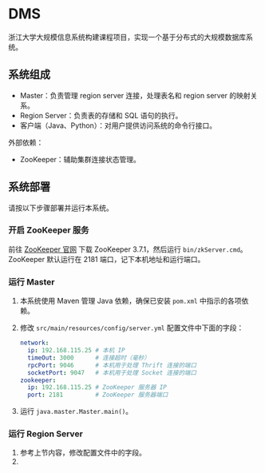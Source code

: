 # DMS
浙江大学大规模信息系统构建课程项目，实现一个基于分布式的大规模数据库系统。

## 系统组成

- Master：负责管理 region server 连接，处理表名和 region server 的映射关系。
- Region Server：负责表的存储和 SQL 语句的执行。
- 客户端（Java、Python）：对用户提供访问系统的命令行接口。

外部依赖：

- ZooKeeper：辅助集群连接状态管理。

## 系统部署

请按以下步骤部署并运行本系统。

### 开启 ZooKeeper 服务

前往 [ZooKeeper 官网](https://zookeeper.apache.org/releases.html) 下载 ZooKeeper 3.7.1，然后运行 `bin/zkServer.cmd`。ZooKeeper 默认运行在 2181 端口，记下本机地址和运行端口。

### 运行 Master

1. 本系统使用 Maven 管理 Java 依赖，确保已安装 `pom.xml` 中指示的各项依赖。

2. 修改 `src/main/resources/config/server.yml` 配置文件中下面的字段：

   ```yml
   network:
     ip: 192.168.115.25 # 本机 IP
     timeOut: 3000      # 连接超时（毫秒）
     rpcPort: 9046      # 本机用于处理 Thrift 连接的端口
     socketPort: 9047   # 本机用于处理 Socket 连接的端口
   zookeeper:
     ip: 192.168.115.25 # ZooKeeper 服务器 IP
     port: 2181         # ZooKeeper 服务器端口
   ```

3. 运行 `java.master.Master.main()`。

### 运行 Region  Server

1. 参考上节内容，修改配置文件中的字段。
2. 

